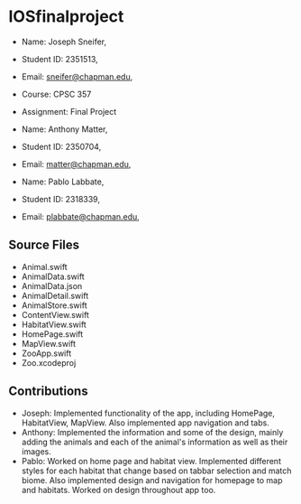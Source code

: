 # IOSfinalproject

* Name: Joseph Sneifer,
* Student ID: 2351513,
* Email: sneifer@chapman.edu,
* Course: CPSC 357
* Assignment: Final Project

* Name: Anthony Matter,
* Student ID: 2350704,
* Email: matter@chapman.edu,

* Name: Pablo Labbate,
* Student ID: 2318339,
* Email: plabbate@chapman.edu,

## Source Files
* Animal.swift
* AnimalData.swift
* AnimalData.json
* AnimalDetail.swift
* AnimalStore.swift
* ContentView.swift
* HabitatView.swift
* HomePage.swift
* MapView.swift
* ZooApp.swift
* Zoo.xcodeproj

## Contributions

* Joseph: Implemented functionality of the app, including HomePage, HabitatView, MapView. Also implemented app navigation and tabs.
* Anthony: Implemented the information and some of the design, mainly adding the animals and each of the animal's information as well as their images.
* Pablo: Worked on home page and habitat view. Implemented different styles for each habitat that change based on tabbar selection and match biome. Also implemented design and navigation for homepage to map and habitats. Worked on design throughout app too.
